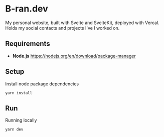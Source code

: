 # B-ran.dev

My personal website, built with Svelte and SvelteKit, deployed with Vercal. Holds my social contacts and projects
I've I worked on.

## Requirements
- **Node.js** https://nodejs.org/en/download/package-manager

## Setup
Install node package dependencies 

`yarn install`

## Run
Running locally

`yarn dev`